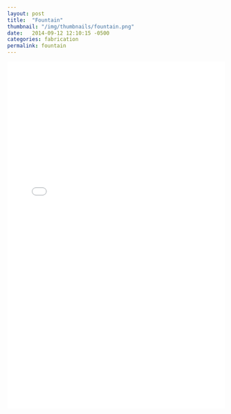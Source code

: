 ```yaml
---
layout: post
title:  "Fountain"
thumbnail: "/img/thumbnails/fountain.png"
date:   2014-09-12 12:10:15 -0500
categories: fabrication
permalink: fountain
---
```


<iframe name="target" src="assets/project-fountains/index.html" width="100%" height="800" frameborder="0" scrolling="auto"></iframe>